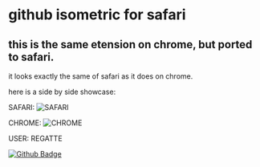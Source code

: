 # github isometric for safari

## this is the same etension on chrome, but ported to safari. 
it looks exactly the same of safari as it does on chrome. 


here is a side by side showcase:

SAFARI:
![SAFARI](https://github.com/REGATTE/isometric-contributions/blob/main/safari/images/safari.png)

CHROME:
![CHROME](https://github.com/REGATTE/isometric-contributions/blob/main/safari/images/chrome.png)


USER: REGATTE

[![Github Badge](https://img.shields.io/badge/-REGATTE-blACK?style=flat-square&logo=Github&logoColor=white&link=https://github.com/REGATTE)](https://github.com/REGATTE)
